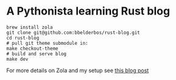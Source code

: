 # A Pythonista learning Rust blog

```
brew install zola
git clone git@github.com:bbelderbos/rust-blog.git
cd rust-blog
# pull git theme submodule in:
make checkout-theme
# build and serve blog
make dev
```
For more details on Zola and my setup see [this blog post](https://apythonistalearningrust.com/blog-with-zola/)
